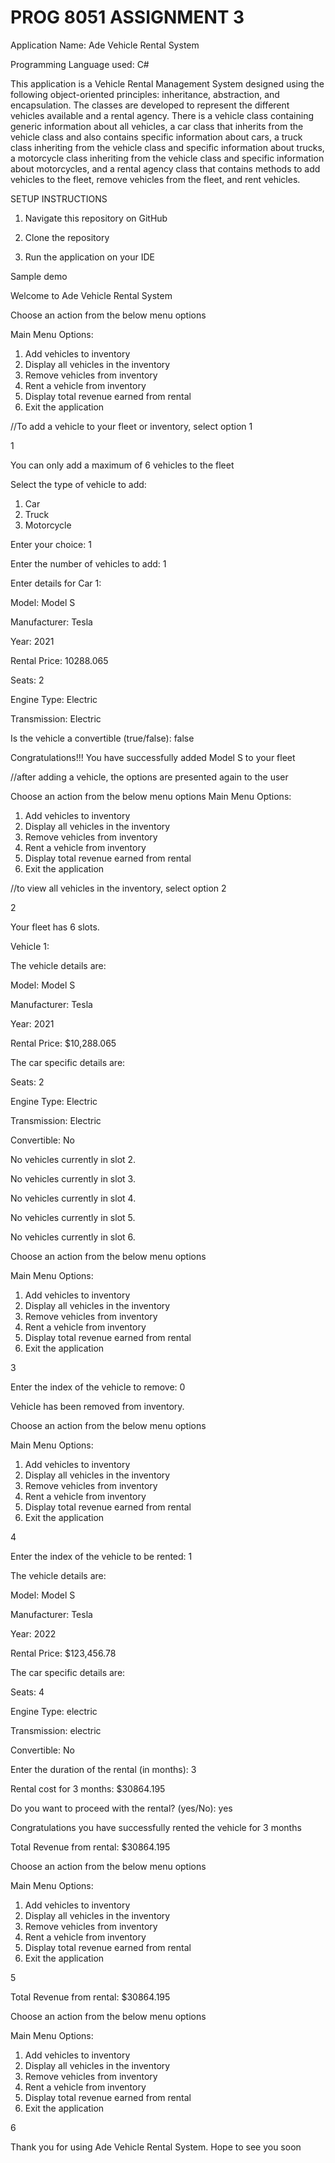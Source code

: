 # PROG 8051 ASSIGNMENT 3

Application Name: Ade Vehicle Rental System

Programming Language used: C#

This application is a Vehicle Rental Management System designed using the following object-oriented principles: inheritance, abstraction, and encapsulation. The classes are developed to represent the different vehicles available and a rental agency. There is a vehicle class containing generic information about all vehicles, a car class that inherits from the vehicle class and also contains specific information about cars, a truck class inheriting from the vehicle class and specific information about trucks, a motorcycle class inheriting from the vehicle class and specific information about motorcycles, and a rental agency class that contains methods to add vehicles to the fleet, remove vehicles from the fleet, and rent vehicles. 

SETUP INSTRUCTIONS

1) Navigate this repository on GitHub

2) Clone the repository

3) Run the application on your IDE

Sample demo

Welcome to Ade Vehicle Rental System

Choose an action from the below menu options

Main Menu Options:
1. Add vehicles to inventory
2. Display all vehicles in the inventory
3. Remove vehicles from inventory
4. Rent a vehicle from inventory
5. Display total revenue earned from rental
6. Exit the application

//To add a vehicle to your fleet or inventory, select option 1 

1

You can only add a maximum of 6 vehicles to the fleet

Select the type of vehicle to add:
1. Car
2. Truck
3. Motorcycle
   
Enter your choice: 1

Enter the number of vehicles to add: 1

Enter details for Car 1:

Model: Model S

Manufacturer: Tesla

Year: 2021

Rental Price: 10288.065

Seats: 2

Engine Type: Electric

Transmission: Electric

Is the vehicle a convertible (true/false): false

Congratulations!!! You have successfully added Model S to your fleet

//after adding a vehicle, the options are presented again to the user

Choose an action from the below menu options
Main Menu Options:
1. Add vehicles to inventory
2. Display all vehicles in the inventory
3. Remove vehicles from inventory
4. Rent a vehicle from inventory
5. Display total revenue earned from rental
6. Exit the application

//to view all vehicles in the inventory, select option 2

2

Your fleet has 6 slots.

Vehicle 1:

The vehicle details are:

Model: Model S

Manufacturer: Tesla

Year: 2021

Rental Price: $10,288.065

The car specific details are:

Seats: 2

Engine Type: Electric

Transmission: Electric

Convertible: No

No vehicles currently in slot 2.

No vehicles currently in slot 3.

No vehicles currently in slot 4.

No vehicles currently in slot 5.

No vehicles currently in slot 6.

Choose an action from the below menu options

Main Menu Options:
1. Add vehicles to inventory
2. Display all vehicles in the inventory
3. Remove vehicles from inventory
4. Rent a vehicle from inventory
5. Display total revenue earned from rental
6. Exit the application

3

Enter the index of the vehicle to remove: 0

Vehicle has been removed from inventory.

Choose an action from the below menu options

Main Menu Options:
1. Add vehicles to inventory
2. Display all vehicles in the inventory
3. Remove vehicles from inventory
4. Rent a vehicle from inventory
5. Display total revenue earned from rental
6. Exit the application

4

Enter the index of the vehicle to be rented: 1

The vehicle details are:

Model: Model S

Manufacturer: Tesla

Year: 2022

Rental Price: $123,456.78

The car specific details are:

Seats: 4

Engine Type: electric

Transmission: electric

Convertible: No

Enter the duration of the rental (in months): 3

Rental cost for 3 months: $30864.195

Do you want to proceed with the rental? (yes/No): yes

Congratulations you have successfully rented the vehicle for 3 months

Total Revenue from rental: $30864.195

Choose an action from the below menu options

Main Menu Options:
1. Add vehicles to inventory
2. Display all vehicles in the inventory
3. Remove vehicles from inventory
4. Rent a vehicle from inventory
5. Display total revenue earned from rental
6. Exit the application

5

Total Revenue from rental: $30864.195

Choose an action from the below menu options

Main Menu Options:
1. Add vehicles to inventory
2. Display all vehicles in the inventory
3. Remove vehicles from inventory
4. Rent a vehicle from inventory
5. Display total revenue earned from rental
6. Exit the application

6

Thank you for using Ade Vehicle Rental System. Hope to see you soon
